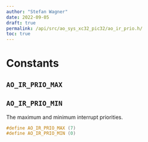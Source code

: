 ```yaml
---
author: "Stefan Wagner"
date: 2022-09-05
draft: true
permalink: /api/src/ao_sys_xc32_pic32/ao_ir_prio.h/
toc: true
---
```


# Constants

## `AO_IR_PRIO_MAX`
## `AO_IR_PRIO_MIN`

The maximum and minimum interrupt priorities.

```c
#define AO_IR_PRIO_MAX (7)
#define AO_IR_PRIO_MIN (0)
```
